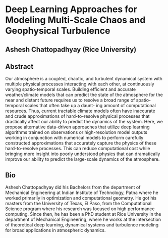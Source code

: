 # Deep Learning Approaches for Modeling Multi-Scale Chaos and Geophysical Turbulence
## Ashesh Chattopadhyay (Rice University)

## Abstract 
Our atmosphere is a coupled, chaotic, and turbulent dynamical system with
multiple physical processes interacting with each other, at continuously varying spatio-temporal scales. Building efficient and accurate weather/climate models that can predict the state of the atmosphere for the near and distant future requires us to resolve a broad range of spatio-temporal scales that often take up a daunt-
ing amount of computational resources. Thus, current tractable climate models often have inaccurate and crude approximations of hard-to-resolve physical processes that drastically affect our ability to predict the dynamics of the system. Here, we propose alternative data-driven approaches that utilize deep learning algorithms trained on observations or high-resolution model outputs working in conjunction with numerical models to perform carefully constructed approximations that accurately capture the physics of these hard-to-resolve processes. This can reduce computational cost while bringing more insight into poorly understood physics that can dramatically improve our ability to predict the large-scale dynamics of the atmosphere.

## Bio
Ashesh Chattopadhyay did his Bachelors from the department of Mechanical Engineering at Indian Institute of Technology, Patna where he worked primarily in optimization and computational geometry. He got his masters from the University of Texas, El Paso, from the Computational Science program where his research was focused on high performance computing. Since then, he has been a PhD student at Rice University in the department of Mechanical Engineering, where he works at the intersection of theoretical deep learning, dynamical systems and turbulence modeling for broad applications in atmospheric dynamics.  
